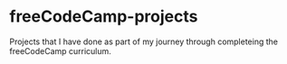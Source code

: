 # freeCodeCamp-projects
Projects that I have done as part of my journey through completeing the freeCodeCamp curriculum.
